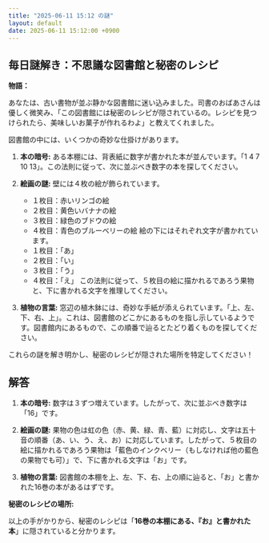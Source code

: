 ```yaml
---
title: "2025-06-11 15:12 の謎"
layout: default
date: 2025-06-11 15:12:00 +0900
---
```

## 毎日謎解き：不思議な図書館と秘密のレシピ

**物語：**

あなたは、古い書物が並ぶ静かな図書館に迷い込みました。司書のおばあさんは優しく微笑み、「この図書館には秘密のレシピが隠されているの。レシピを見つけられたら、美味しいお菓子が作れるわよ」と教えてくれました。

図書館の中には、いくつかの奇妙な仕掛けがあります。

1.  **本の暗号:** ある本棚には、背表紙に数字が書かれた本が並んでいます。「1 4 7 10 13」。この法則に従って、次に並ぶべき数字の本を探してください。

2.  **絵画の謎:** 壁には４枚の絵が飾られています。
    *   １枚目：赤いリンゴの絵
    *   ２枚目：黄色いバナナの絵
    *   ３枚目：緑色のブドウの絵
    *   ４枚目：青色のブルーベリーの絵
    絵の下にはそれぞれ文字が書かれています。
    *   １枚目：「あ」
    *   ２枚目：「い」
    *   ３枚目：「う」
    *   ４枚目：「え」
    この法則に従って、５枚目の絵に描かれるであろう果物と、下に書かれる文字を推理してください。

3.  **植物の言葉:** 窓辺の植木鉢には、奇妙な手紙が添えられています。「上、左、下、右、上」。これは、図書館のどこかにあるものを指し示しているようです。図書館内にあるもので、この順番で辿るとたどり着くものを探してください。

これらの謎を解き明かし、秘密のレシピが隠された場所を特定してください！

## 解答

1.  **本の暗号:** 数字は３ずつ増えています。したがって、次に並ぶべき数字は「16」です。

2.  **絵画の謎:** 果物の色は虹の色（赤、黄、緑、青、藍）に対応し、文字は五十音の順番（あ、い、う、え、お）に対応しています。したがって、５枚目の絵に描かれるであろう果物は「藍色のインクベリー（もしなければ他の藍色の果物でも可）」で、下に書かれる文字は「お」です。

3.  **植物の言葉:** 図書館の本棚を上、左、下、右、上の順に辿ると、「お」と書かれた16巻の本があるはずです。

**秘密のレシピの場所:**

以上の手がかりから、秘密のレシピは「**16巻の本棚にある、『お』と書かれた本**」に隠されていると分かります。
